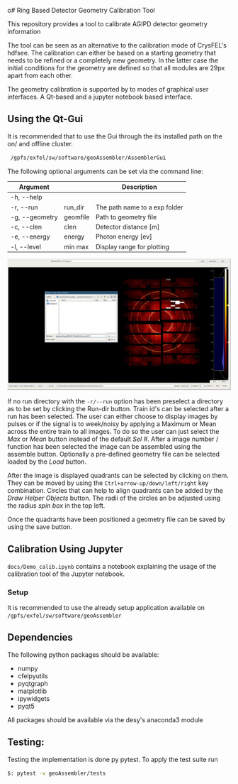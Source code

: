 o# Ring Based Detector Geometry Calibration Tool

This repository provides a tool to calibrate AGIPD detector geometry information

The tool can be seen as an alternative to the calibration mode of CrysFEL's
hdfsee. The calibration can either be based on a starting geometry that needs
to be refined or a completely new geometry. In the latter case the initial
conditions for the geometry are defined so that all modules are
29px apart from each other.

The geometry calibration is supported by to modes of graphical user interfaces.
A Qt-based and a jupyter notebook based interface.

## Using the Qt-Gui
It is recommended that to use the Gui through the its installed path on the
on/ and offline cluster. 

```bash
 /gpfs/exfel/sw/software/geoAssembler/AssemblerGui
```
The following optional arguments can be set via the command line:

| Argument  |   | Description  |
|---|---|---|
|  -h, --help |   |   |
|  -r, --run |  run_dir |  The path name to a exp folder |
|  -g, --geometry| geomfile  | Path to geometry file |
|  -c, --clen    |  clen |  Detector distance [m] |
|  -e, --energy  |  energy | Photon energy [ev]  |
|  -l, --level   |  min max | Display range for plotting  |

![Screenshot](docs/.screenshot.png)

If no run directory with the ```-r/--run``` option has been preselect a directory as to be set by clicking the Run-dir button. Train id's can be selected after a run has been selected. The user can either choose to display images by pulses or if the signal is to week/noisy by applying a Maximum or Mean across the entire train to all images. To do so the user can just select the *Max* or *Mean* button instead of the default  *Sel #*. After a image number / function has been selected the image can be assembled using the assemble button. Optionally a pre-defined geometry file can be selected loaded by the *Load* button.

After the image is displayed quadrants can be selected by clicking on them. They can be moved by using the ```Ctrl+arrow-up/down/left/right``` key combination. Circles that can help to align quadrants can be added by the *Draw Helper Objects* button. The radii of the circles an be adjusted using the radius *spin box* in the top left.

Once the quadrants have been positioned a geometry file can be saved by using the save button.

## Calibration Using Jupyter
```docs/Demo_calib.ipynb``` contains a notebook explaining the usage of the calibration tool of the Jupyter notebook.


### Setup
It is recommended to use the already setup application available on ```/gpfs/exfel/sw/software/geoAssembler```
## Dependencies
The following python packages should be available:
 - numpy
 - cfelpyutils
 - pyqtgraph
 - matplotlib
 - ipywidgets
 - pyqt5

All packages should be available via the desy's anaconda3 module


## Testing:
Testing the implementation is done py pytest. To apply the test suite run 

```bash
$: pytest -v geoAssembler/tests
```
